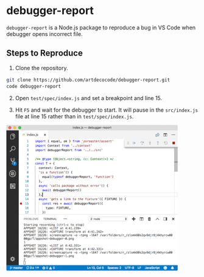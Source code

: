 # debugger-report

`debugger-report` is a Node.js package to reproduce a bug in VS Code when debugger opens incorrect file.

## Steps to Reproduce

1. Clone the repository.

```sh
git clone https://github.com/artdecocode/debugger-report.git
code debugger-report
```

2. Open `test/spec/index.js` and set a breakpoint and line 15.

3. Hit `F5` and wait for the debugger to start. It will pause in the `src/index.js` file at line 15 rather than in `test/spec/index.js`.

![replay of the bug](appshot-debugger.gif)

